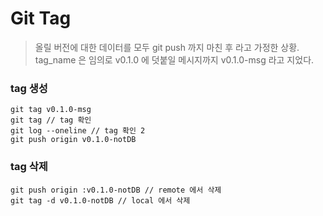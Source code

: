 Git Tag
=======
> 올릴 버전에 대한 데이터를 모두 git push 까지 마친 후 라고 가정한 상황.   
> tag_name 은 임의로 v0.1.0 에 덧붙일 메시지까지 v0.1.0-msg 라고 지었다.
### tag 생성
```
git tag v0.1.0-msg
git tag // tag 확인
git log --oneline // tag 확인 2
git push origin v0.1.0-notDB
```
### tag 삭제
```
git push origin :v0.1.0-notDB // remote 에서 삭제
git tag -d v0.1.0-notDB // local 에서 삭제
```
